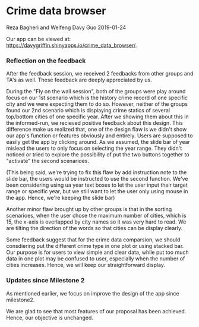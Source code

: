 Crime data browser
================
Reza Bagheri and Weifeng Davy Guo
2019-01-24

Our app can be viewed at: <https://davygriffin.shinyapps.io/crime_data_browser/>.

### Reflection on the feedback

After the feedback session, we received 2 feedbacks from other groups and TA's as well. These feedback are deeply appreciated by us.

During the "Fly on the wall session", both of the groups were play around focus on our 1st scenario which is the history crime record of one specific city and we were expecting them to do so. However, neither of the groups found our 2nd scenario which is displaying crime statics of several top/bottom cities of one specific year. After we showing them about this in the informed-run, we recieved positive feedback about this design. This difference make us realized that, one of the design flaw is we didn't show our app's function or features obviously and entirely. Users are supposed to easily get the app by clicking around. As we assumed, the slide bar of year mislead the users to only focus on selecting the year range. They didn't noticed or tried to explore the possibility of put the two buttons together to "activate" the second scenarioes.

(This being said, we're trying to fix this flaw by add instruction note to the slide bar, the users would be instructed to use the second function. We've been considering using ua year text boxes to let the user input their target range or specific year, but we still want to let the user only using mouse in the app. Hence, we're keeping the slide bar)

Another minor flaw brought up by other groups is that in the sorting scenarioes, when the user chose the maximum number of cities, which is 15, the x-axis is overlapped by city names so it was very hard to read. We are tilting the direction of the words so that cities can be display clearly.

Some feedback suggest that for the crime data comparsion, we should consdiering put the different crime type in one plot or using stacked bar. Our purpose is for users to view simple and clear data, while put too much data in one plot may be confused to user, especially when the number of cities increases. Hence, we will keep our straightforward display.

### Updates since Milestone 2

As mentioned earlier, we focus on improve the design of the app since milestone2.

We are glad to see that most features of our proposal has been achieved. Hence, our objective is unchanged.
